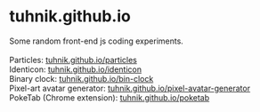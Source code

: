 # tuhnik.github.io

Some random front-end js coding experiments.<br>
<br>
Particles: [tuhnik.github.io/particles](https://tuhnik.github.io/particles/)<br>
Identicon: [tuhnik.github.io/identicon](https://tuhnik.github.io/identicon/)<br>
Binary clock: [tuhnik.github.io/bin-clock](https://tuhnik.github.io/bin-clock/)<br>
Pixel-art avatar generator: [tuhnik.github.io/pixel-avatar-generator](https://tuhnik.github.io/pixel-avatar-generator/)<br>
PokeTab (Chrome extension): [tuhnik.github.io/poketab](https://tuhnik.github.io/poketab/)<br>